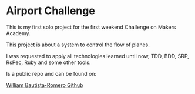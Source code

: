 Airport Challenge
=================

This is my first solo project for the first weekend Challenge on Makers Academy.

This project is about a system to control the flow of planes.

I was requested to apply all technologies learned until now, TDD, BDD, SRP, RsPec,
Ruby and some other tools.

Is a public repo and can be found on:

[William Bautista-Romero Github](https://github.com/Willibaur/airport_challenge)
